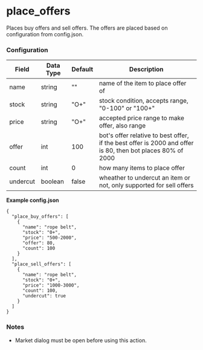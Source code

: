 # place_offers

Places buy offers and sell offers. The offers are placed based on configuration from config.json.

### Configuration

| Field    | Data Type | Default | Description                                                                                                |
| -------- | --------- | ------- | ---------------------------------------------------------------------------------------------------------- |
| name     | string    | ""      | name of the item to place offer of                                                                         |
| stock    | string    | "O+"    | stock condition, accepts range, "0-100" or "100+"                                                          |
| price    | string    | "O+"    | accepted price range to make offer, also range                                                             |
| offer    | int       | 100     | bot's offer relative to best offer, if the best offer is 2000 and offer is 80, then bot places 80% of 2000 |
| count    | int       | 0       | how many items to place offer                                                                              |
| undercut | boolean   | false   | wheather to undercut an item or not, only supported for sell offers                                        |

**Example config.json**

```
{
  "place_buy_offers": [
    {
      "name": "rope belt",
      "stock": "0+",
      "price": "500-2000",
      "offer": 80,
      "count": 100
    }
  ],
  "place_sell_offers": [
    {
      "name": "rope belt",
      "stock": "0+",
      "price": "1000-3000",
      "count": 100,
      "undercut": true
    }
  ]
}
```

### Notes

- Market dialog must be open before using this action.

